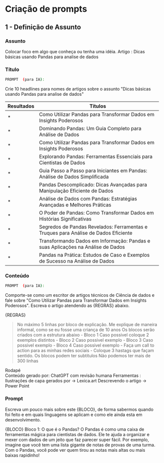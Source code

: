 # Criação de prompts 

## 1 - Definição de Assunto

### Assunto
  Colocar foco em algo que conheça ou tenha uma idéia.
      Artigo : Dicas básicas usando Pandas para analise de dados

### Título

```sh
PROMPT  (para IA):
```  

Crie 10 headlines para nomes de artigos sobre o assunto "Dicas básicas usando Pandas para analise de dados"


| Resultados |   Títulos  |
|------------|------------|
|*|Como Utilizar Pandas para Transformar Dados em Insights Poderosos|
|*|Dominando Pandas: Um Guia Completo para Análise de Dados|
|*|Como Utilizar Pandas para Transformar Dados em Insights Poderosos|
|*|Explorando Pandas: Ferramentas Essenciais para Cientistas de Dados|
|*|Guia Passo a Passo para Iniciantes em Pandas: Análise de Dados Simplificada|
|*|Pandas Descomplicado: Dicas Avançadas para Manipulação Eficiente de Dados|
|*|Análise de Dados com Pandas: Estratégias Avançadas e Melhores Práticas|
|*|O Poder de Pandas: Como Transformar Dados em Histórias Significativas|
|*|Segredos de Pandas Revelados: Ferramentas e Truques para Análise de Dados Eficiente|
|*|Transformando Dados em Informação: Pandas e suas Aplicações na Análise de Dados|
|*|Pandas na Prática: Estudos de Caso e Exemplos de Sucesso na Análise de Dados|

### Conteúdo

```sh
PROMPT  (para IA):
```

Comporte-se como um escritor de artigos técnicos de Ciência de dados e fale sobre
"Como Utilizar Pandas para Transformar Dados em Insights Poderosos". Escreva o artigo
atendendo as {REGRAS} abaixo.

{REGRAS}
> No máximo 5 linhas por bloco de explicação.
> Me explique de maneira informal, como se eu fosse uma criança de 10 anos
> Os blocos serão criados com a estrutura abaixo
	- Bloco 1
		Caso possivel coloque 2 exemplos distintos
	- Bloco 2
		Caso possivel exemplo
	- Bloco 3
		Caso possivel exemplo
	- Bloco 4
		Caso possivel exemplo
	- Faça um call to action para as minhas redes sociais
	- Coloque 3 hastags que façam sentido.
> Os blocos podem ter subtitulos
> Não podemos ter mais de 300 linhas

Rodapé					
Conteúdo gerado por: ChatGPT com revisão humana
Ferramentas : 	Ilustrações de capa gerados por -> Lexica.art
				Descrevendo o artigo			-> Power Point

### Prompt

Escreva um pouco mais sobre este {BLOCO}, de forma sabermos quando foi feito e em quais linguagens se aplicam e como ele ainda esta em desenvolvimento. 

{BLOCO} 
Bloco 1: O que é o Pandas?
O Pandas é como uma caixa de ferramentas mágica para cientistas de dados. Ele te ajuda a organizar e mexer com dados de um jeito que faz parecer super fácil. Por exemplo, imagine que você tem uma lista gigante de notas de provas de uma turma. Com o Pandas, você pode ver quem tirou as notas mais altas ou mais baixas rapidinho!

